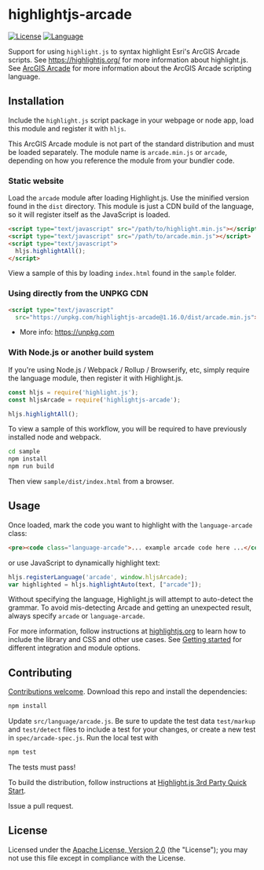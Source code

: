 # highlightjs-arcade

[![License](https://badgen.net/badge/license/Apache-2.0/blue)](https://github.com/jf990/highlightjs-arcade/blob/master/LICENSE)
[![Language](https://badgen.net/badge/language/Arcade-1.16.0/purple)](https://developers.arcgis.com/arcade/)

Support for using `highlight.js` to syntax highlight Esri's ArcGIS Arcade scripts. See https://highlightjs.org/ for more information about highlight.js. See [ArcGIS Arcade](https://developers.arcgis.com/arcade/) for more information about the ArcGIS Arcade scripting language.

## Installation

Include the `highlight.js` script package in your webpage or node app, load this module and register it with `hljs`.

This ArcGIS Arcade module is not part of the standard distribution and must be loaded separately. The module name is `arcade.min.js` or `arcade`, depending on how you reference the module from your bundler code.

### Static website

Load the `arcade` module after loading Highlight.js.  Use the minified version found in the `dist` directory.  This module is just a CDN build of the language, so it will register itself as the JavaScript is loaded.

```html
<script type="text/javascript" src="/path/to/highlight.min.js"></script>
<script type="text/javascript" src="/path/to/arcade.min.js"></script>
<script type="text/javascript">
  hljs.highlightAll();
</script>
```

View a sample of this by loading `index.html` found in the `sample` folder.

### Using directly from the UNPKG CDN

```html
<script type="text/javascript"
  src="https://unpkg.com/highlightjs-arcade@1.16.0/dist/arcade.min.js"></script>
```

- More info: <https://unpkg.com>

### With Node.js or another build system

If you're using Node.js / Webpack / Rollup / Browserify, etc, simply require the language module, then register it with Highlight.js.

```javascript
const hljs = require('highlight.js');
const hljsArcade = require('highlightjs-arcade');

hljs.highlightAll();
```

To view a sample of this workflow, you will be required to have previously installed node and webpack.

```bash
cd sample
npm install
npm run build
```

Then view `sample/dist/index.html` from a browser.

## Usage

Once loaded, mark the code you want to highlight with the `language-arcade` class:

```html
<pre><code class="language-arcade">... example arcade code here ...</code></pre>
```

or use JavaScript to dynamically highlight text:

```javascript
hljs.registerLanguage('arcade', window.hljsArcade);
var highlighted = hljs.highlightAuto(text, ["arcade"]);
```

Without specifying the language, Highlight.js will attempt to auto-detect the grammar. To avoid mis-detecting Arcade and getting an unexpected result, always specify `arcade` or `language-arcade`.

For more information, follow instructions at [highlightjs.org](https://highlightjs.org/usage/) to learn how to include the library and CSS and other use cases. See [Getting started](https://github.com/highlightjs/highlight.js#getting-started) for different integration and module options.

## Contributing

[Contributions welcome](https://github.com/esri/contributing). Download this repo and install the dependencies:

```bash
npm install
```

Update `src/language/arcade.js`. Be sure to update the test data `test/markup` and `test/detect` files to include a test for your changes, or create a new test in `spec/arcade-spec.js`. Run the local test with

```bash
npm test
```

The tests must pass!

To build the distribution, follow instructions at [Highlight.js 3rd Party Quick Start](https://github.com/highlightjs/highlight.js/blob/master/extra/3RD_PARTY_QUICK_START.md).

Issue a pull request.

## License

Licensed under the [Apache License, Version 2.0](http://www.apache.org/licenses/LICENSE-2.0) (the "License"); you may not use this file except in compliance with the License.

